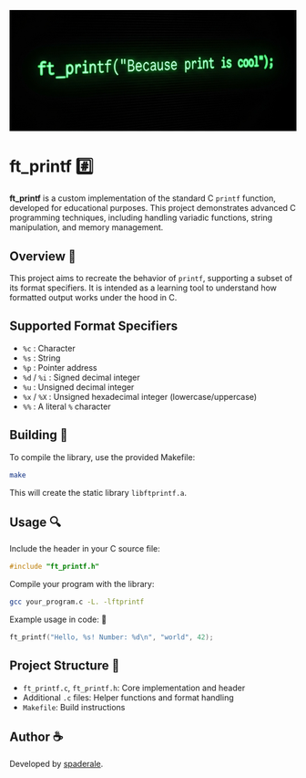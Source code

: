   ![banner.png](assets/banner.png)

# ft_printf #️⃣

**ft_printf** is a custom implementation of the standard C `printf` function, developed for educational purposes. This project demonstrates advanced C programming techniques, including handling variadic functions, string manipulation, and memory management.

## Overview 📝

This project aims to recreate the behavior of `printf`, supporting a subset of its format specifiers. It is intended as a learning tool to understand how formatted output works under the hood in C.

## Supported Format Specifiers

- `%c` : Character
- `%s` : String
- `%p` : Pointer address
- `%d` / `%i` : Signed decimal integer
- `%u` : Unsigned decimal integer
- `%x` / `%X` : Unsigned hexadecimal integer (lowercase/uppercase)
- `%%` : A literal `%` character

## Building 🔧

To compile the library, use the provided Makefile:

```bash
make
```

This will create the static library `libftprintf.a`.

## Usage 🔍

Include the header in your C source file:

```c
#include "ft_printf.h"
```

Compile your program with the library:

```bash
gcc your_program.c -L. -lftprintf
```

Example usage in code: 🔌

```c
ft_printf("Hello, %s! Number: %d\n", "world", 42);
```

## Project Structure 💾

- `ft_printf.c`, `ft_printf.h`: Core implementation and header
- Additional `.c` files: Helper functions and format handling
- `Makefile`: Build instructions


## Author ☕

Developed by [spaderale](https://github.com/spaderale).
